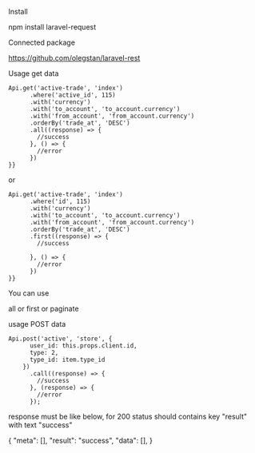 Install

npm install laravel-request

Connected package

https://github.com/olegstan/laravel-rest


Usage get data

```
Api.get('active-trade', 'index')
      .where('active_id', 115)
      .with('currency')
      .with('to_account', 'to_account.currency')
      .with('from_account', 'from_account.currency')
      .orderBy('trade_at', 'DESC')
      .all((response) => {
        //success
      }, () => {
        //error
      })
}}     
```
  
or

```
Api.get('active-trade', 'index')
      .where('id', 115)
      .with('currency')
      .with('to_account', 'to_account.currency')
      .with('from_account', 'from_account.currency')
      .orderBy('trade_at', 'DESC')
      .first((response) => {
        //success
        
      }, () => {
        //error
      })
}}
```

  
You can use

all or first or paginate

usage POST data

```
Api.post('active', 'store', {
      user_id: this.props.client.id,
      type: 2,
      type_id: item.type_id
    })
      .call((response) => {
        //success
      }, (response) => {
        //error
      });
```

response must be like below, for 200 status should contains key "result" with text "success"

{
    "meta": [],
    "result": "success",
    "data": [],
}

